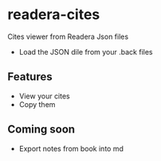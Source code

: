 # readera-cites
Cites viewer from Readera Json files
- Load the JSON dile from your .back files 

## Features
- View your cites
- Copy them

## Coming soon
- Export notes from book into md
